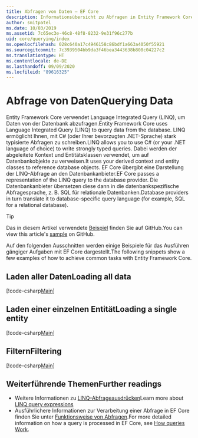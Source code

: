 ```yaml
---
title: Abfragen von Daten – EF Core
description: Informationsübersicht zu Abfragen in Entity Framework Core
author: smitpatel
ms.date: 10/03/2019
ms.assetid: 7c65ec3e-46c8-48f8-8232-9e31f96c277b
uid: core/querying/index
ms.openlocfilehash: 028c640a17c4946158c86bdf1a663a4050f55921
ms.sourcegitcommit: 7c3939504bb9da3f46bea3443638b808c04227c2
ms.translationtype: HT
ms.contentlocale: de-DE
ms.lasthandoff: 09/09/2020
ms.locfileid: "89616325"
---
```

# <a name="querying-data"></a><span data-ttu-id="e6a1c-103">Abfrage von Daten</span><span class="sxs-lookup"><span data-stu-id="e6a1c-103">Querying Data</span></span>

<span data-ttu-id="e6a1c-104">Entity Framework Core verwendet Language Integrated Query (LINQ), um Daten von der Datenbank abzufragen.</span><span class="sxs-lookup"><span data-stu-id="e6a1c-104">Entity Framework Core uses Language Integrated Query (LINQ) to query data from the database.</span></span> <span data-ttu-id="e6a1c-105">LINQ ermöglicht Ihnen, mit C# (oder Ihrer bevorzugten .NET-Sprache) stark typisierte Abfragen zu schreiben.</span><span class="sxs-lookup"><span data-stu-id="e6a1c-105">LINQ allows you to use C# (or your .NET language of choice) to write strongly typed queries.</span></span> <span data-ttu-id="e6a1c-106">Dabei werden der abgeleitete Kontext und Entitätsklassen verwendet, um auf Datenbankobjekte zu verweisen.</span><span class="sxs-lookup"><span data-stu-id="e6a1c-106">It uses your derived context and entity classes to reference database objects.</span></span> <span data-ttu-id="e6a1c-107">EF Core übergibt eine Darstellung der LINQ-Abfrage an den Datenbankanbieter.</span><span class="sxs-lookup"><span data-stu-id="e6a1c-107">EF Core passes a representation of the LINQ query to the database provider.</span></span> <span data-ttu-id="e6a1c-108">Die Datenbankanbieter übersetzen diese dann in die datenbankspezifische Abfragesprache, z. B. SQL für relationale Datenbanken.</span><span class="sxs-lookup"><span data-stu-id="e6a1c-108">Database providers in turn translate it to database-specific query language (for example, SQL for a relational database).</span></span>

> [!TIP]
> <span data-ttu-id="e6a1c-109">Das in diesem Artikel verwendete [Beispiel](https://github.com/dotnet/EntityFramework.Docs/tree/master/samples/core/Querying) finden Sie auf GitHub.</span><span class="sxs-lookup"><span data-stu-id="e6a1c-109">You can view this article's [sample](https://github.com/dotnet/EntityFramework.Docs/tree/master/samples/core/Querying) on GitHub.</span></span>

<span data-ttu-id="e6a1c-110">Auf den folgenden Ausschnitten werden einige Beispiele für das Ausführen gängiger Aufgaben mit EF Core dargestellt.</span><span class="sxs-lookup"><span data-stu-id="e6a1c-110">The following snippets show a few examples of how to achieve common tasks with Entity Framework Core.</span></span>

## <a name="loading-all-data"></a><span data-ttu-id="e6a1c-111">Laden aller Daten</span><span class="sxs-lookup"><span data-stu-id="e6a1c-111">Loading all data</span></span>

[!code-csharp[Main](../../../samples/core/Querying/Basics/Sample.cs#LoadingAllData)]

## <a name="loading-a-single-entity"></a><span data-ttu-id="e6a1c-112">Laden einer einzelnen Entität</span><span class="sxs-lookup"><span data-stu-id="e6a1c-112">Loading a single entity</span></span>

[!code-csharp[Main](../../../samples/core/Querying/Basics/Sample.cs#LoadingSingleEntity)]

## <a name="filtering"></a><span data-ttu-id="e6a1c-113">Filtern</span><span class="sxs-lookup"><span data-stu-id="e6a1c-113">Filtering</span></span>

[!code-csharp[Main](../../../samples/core/Querying/Basics/Sample.cs#Filtering)]

## <a name="further-readings"></a><span data-ttu-id="e6a1c-114">Weiterführende Themen</span><span class="sxs-lookup"><span data-stu-id="e6a1c-114">Further readings</span></span>

- <span data-ttu-id="e6a1c-115">Weitere Informationen zu [LINQ-Abfrageausdrücken](/dotnet/csharp/programming-guide/concepts/linq/basic-linq-query-operations)</span><span class="sxs-lookup"><span data-stu-id="e6a1c-115">Learn more about [LINQ query expressions](/dotnet/csharp/programming-guide/concepts/linq/basic-linq-query-operations)</span></span>
- <span data-ttu-id="e6a1c-116">Ausführlichere Informationen zur Verarbeitung einer Abfrage in EF Core finden Sie unter [Funktionsweise von Abfragen](xref:core/querying/how-query-works).</span><span class="sxs-lookup"><span data-stu-id="e6a1c-116">For more detailed information on how a query is processed in EF Core, see [How queries Work](xref:core/querying/how-query-works).</span></span>
